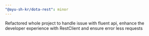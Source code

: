 ```yaml
---
"@ayu-sh-kr/dota-rest": minor
---
```


Refactored whole project to handle issue with fluent api, enhance the developer experience with RestClient and ensure error less requests
